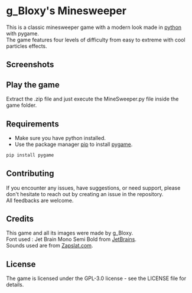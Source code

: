 # g_Bloxy's Minesweeper

This is a classic minesweeper game with a modern look made in [python](https://www.python.org) with pygame.  
The game features four levels of difficulty from easy to extreme with cool particles effects.

## Screenshots

## Play the game

Extract the .zip file and just execute the MineSweeper.py file inside the game folder.

## Requirements

* Make sure you have python installed.  
* Use the package manager [pip](https://pip.pypa.io/en/stable/) to install [pygame](https://www.pygame.org/news).  
```bash
pip install pygame
```

## Contributing
 
If you encounter any issues, have suggestions, or need support, please don't hesitate to reach out by creating an issue in the repository.  
All feedbacks are welcome.

## Credits

This game and all its images were made by g_Bloxy.  
Font used : Jet Brain Mono Semi Bold from [JetBrains](https://www.jetbrains.com).  
Sounds used are from [Zapslat.com](https://www.zapsplat.com).

## License
The game is licensed under the GPL-3.0 license - see the LICENSE file for details.
